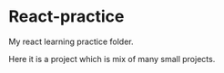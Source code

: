 # React-practice
My react learning practice folder.

Here it is a project which is mix of many small projects.
